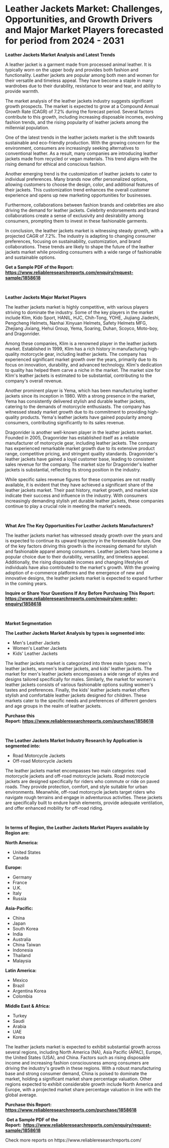 <p><h1>Leather Jackets Market: Challenges, Opportunities, and Growth Drivers and Major Market Players forecasted for period from 2024 - 2031</h1></p><p><strong>Leather Jackets Market Analysis and Latest Trends</strong></p>
<p><p>A leather jacket is a garment made from processed animal leather. It is typically worn on the upper body and provides both fashion and functionality. Leather jackets are popular among both men and women for their versatile and timeless appeal. They have become a staple in many wardrobes due to their durability, resistance to wear and tear, and ability to provide warmth.</p><p>The market analysis of the leather jackets industry suggests significant growth prospects. The market is expected to grow at a Compound Annual Growth Rate (CAGR) of 7.2% during the forecast period. Several factors contribute to this growth, including increasing disposable incomes, evolving fashion trends, and the rising popularity of leather jackets among the millennial population.</p><p>One of the latest trends in the leather jackets market is the shift towards sustainable and eco-friendly production. With the growing concern for the environment, consumers are increasingly seeking alternatives to conventional leather. As a result, many companies are introducing leather jackets made from recycled or vegan materials. This trend aligns with the rising demand for ethical and conscious fashion.</p><p>Another emerging trend is the customization of leather jackets to cater to individual preferences. Many brands now offer personalized options, allowing customers to choose the design, color, and additional features of their jackets. This customization trend enhances the overall customer experience and opens up new marketing opportunities for businesses.</p><p>Furthermore, collaborations between fashion brands and celebrities are also driving the demand for leather jackets. Celebrity endorsements and brand collaborations create a sense of exclusivity and desirability among consumers, prompting them to invest in these fashionable garments.</p><p>In conclusion, the leather jackets market is witnessing steady growth, with a projected CAGR of 7.2%. The industry is adapting to changing consumer preferences, focusing on sustainability, customization, and brand collaborations. These trends are likely to shape the future of the leather jackets market while providing consumers with a wide range of fashionable and sustainable options.</p></p>
<p><strong>Get a Sample PDF of the Report:&nbsp; <a href="https://www.reliableresearchreports.com/enquiry/request-sample/1858618">https://www.reliableresearchreports.com/enquiry/request-sample/1858618</a></strong></p>
<p>&nbsp;</p>
<p><strong>Leather Jackets Major Market Players</strong></p>
<p><p>The leather jackets market is highly competitive, with various players striving to dominate the industry. Some of the key players in the market include Klim, Kido Sport, HANIL, HJC, Chih-Tong, YOHE, Jiujiang Jiadeshi, Pengcheng Helmets, Nanhai Xinyuan Helmets, Safety Helmets MFG, Zhejiang Jixiang, Hehui Group, Yema, Soaring, Duhan, Scoyco, Moto-boy, and Dragonrider.</p><p>Among these companies, Klim is a renowned player in the leather jackets market. Established in 1999, Klim has a rich history in manufacturing high-quality motorcycle gear, including leather jackets. The company has experienced significant market growth over the years, primarily due to its focus on innovation, durability, and advanced technology. Klim's dedication to quality has helped them carve a niche in the market. The market size for Klim's leather jackets is estimated to be substantial, contributing to the company's overall revenue.</p><p>Another prominent player is Yema, which has been manufacturing leather jackets since its inception in 1980. With a strong presence in the market, Yema has consistently delivered stylish and durable leather jackets, catering to the demands of motorcycle enthusiasts. The company has witnessed steady market growth due to its commitment to providing high-quality products. Yema's leather jackets have gained popularity among consumers, contributing significantly to its sales revenue.</p><p>Dragonrider is another well-known player in the leather jackets market. Founded in 2005, Dragonrider has established itself as a reliable manufacturer of motorcycle gear, including leather jackets. The company has experienced remarkable market growth due to its extensive product range, competitive pricing, and stringent quality standards. Dragonrider's leather jackets have gained a loyal customer base, leading to consistent sales revenue for the company. The market size for Dragonrider's leather jackets is substantial, reflecting its strong position in the industry.</p><p>While specific sales revenue figures for these companies are not readily available, it is evident that they have achieved a significant share of the leather jackets market. Their past history, market growth, and market size indicate their success and influence in the industry. With consumers increasingly demanding stylish yet durable leather jackets, these companies continue to play a crucial role in meeting the market's needs.</p></p>
<p>&nbsp;</p>
<p><strong>What Are The Key Opportunities For Leather Jackets Manufacturers?</strong></p>
<p><p>The leather jackets market has witnessed steady growth over the years and is expected to continue its upward trajectory in the foreseeable future. One of the key factors driving this growth is the increasing demand for stylish and fashionable apparel among consumers. Leather jackets have become a popular choice due to their durability, versatility, and timeless appeal. Additionally, the rising disposable incomes and changing lifestyles of individuals have also contributed to the market's growth. With the growing adoption of e-commerce platforms and the emergence of new and innovative designs, the leather jackets market is expected to expand further in the coming years.</p></p>
<p><strong>Inquire or Share Your Questions If Any Before Purchasing This Report: <a href="https://www.reliableresearchreports.com/enquiry/pre-order-enquiry/1858618">https://www.reliableresearchreports.com/enquiry/pre-order-enquiry/1858618</a></strong></p>
<p>&nbsp;</p>
<p><strong>Market Segmentation</strong></p>
<p><strong>The Leather Jackets Market Analysis by types is segmented into:</strong></p>
<p><ul><li>Men's Leather Jackets</li><li>Women's Leather Jackets</li><li>Kids' Leather Jackets</li></ul></p>
<p><p>The leather jackets market is categorized into three main types: men's leather jackets, women's leather jackets, and kids' leather jackets. The market for men's leather jackets encompasses a wide range of styles and designs tailored specifically for males. Similarly, the market for women's leather jackets consists of various fashionable options suiting women's tastes and preferences. Finally, the kids' leather jackets market offers stylish and comfortable leather jackets designed for children. These markets cater to the specific needs and preferences of different genders and age groups in the realm of leather jackets.</p></p>
<p><strong>Purchase this Report:&nbsp;<a href="https://www.reliableresearchreports.com/purchase/1858618">https://www.reliableresearchreports.com/purchase/1858618</a></strong></p>
<p>&nbsp;</p>
<p><strong>The Leather Jackets Market Industry Research by Application is segmented into:</strong></p>
<p><ul><li>Road Motorcycle Jackets</li><li>Off-road Motorcycle Jackets</li></ul></p>
<p><p>The leather jackets market encompasses two main categories: road motorcycle jackets and off-road motorcycle jackets. Road motorcycle jackets are designed specifically for riders who commute or ride on paved roads. They provide protection, comfort, and style suitable for urban environments. Meanwhile, off-road motorcycle jackets target riders who navigate rough terrains and engage in adventurous activities. These jackets are specifically built to endure harsh elements, provide adequate ventilation, and offer enhanced mobility for off-road riding.</p></p>
<p>&nbsp;</p>
<p><strong>In terms of Region, the Leather Jackets Market Players available by Region are:</strong></p>
<p>
    <p> <strong> North America: </strong>
        <ul>
            <li>United States</li>
            <li>Canada</li>
        </ul>
        </p> 
    <p> <strong> Europe: </strong>
        <ul>
            <li>Germany</li>
            <li>France</li>
            <li>U.K.</li>
            <li>Italy</li>
            <li>Russia</li>
        </ul>
        </p> 
    <p> <strong> Asia-Pacific: </strong>
        <ul>
            <li>China</li>
            <li>Japan</li>
            <li>South Korea</li>
            <li>India</li>
            <li>Australia</li>
            <li>China Taiwan</li>
            <li>Indonesia</li>
            <li>Thailand</li>
            <li>Malaysia</li>
        </ul>
        </p> 
    <p> <strong> Latin America: </strong>
        <ul>
            <li>Mexico</li>
            <li>Brazil</li>
            <li>Argentina Korea</li>
            <li>Colombia</li>
        </ul>
        </p> 
    <p> <strong> Middle East & Africa: </strong>
        <ul>
            <li>Turkey</li>
            <li>Saudi</li>
            <li>Arabia</li>
            <li>UAE</li>
            <li>Korea</li>
        </ul>
    </p>
    </p>
<p><p>The leather jackets market is expected to exhibit substantial growth across several regions, including North America (NA), Asia Pacific (APAC), Europe, the United States (USA), and China. Factors such as rising disposable income and increasing fashion consciousness among consumers are driving the industry's growth in these regions. With a robust manufacturing base and strong consumer demand, China is poised to dominate the market, holding a significant market share percentage valuation. Other regions expected to exhibit considerable growth include North America and Europe, with a projected market share percentage valuation in line with the global average.</p></p>
<p><strong>Purchase this Report: <a href="https://www.reliableresearchreports.com/purchase/1858618">https://www.reliableresearchreports.com/purchase/1858618</a></strong></p>
<p>&nbsp;<strong>Get a Sample PDF of the Report:&nbsp;&nbsp;<a href="https://www.reliableresearchreports.com/enquiry/request-sample/1858618">https://www.reliableresearchreports.com/enquiry/request-sample/1858618</a></strong></p>
<p><strong></strong></p>
<p>Check more reports on https://www.reliableresearchreports.com/</p>